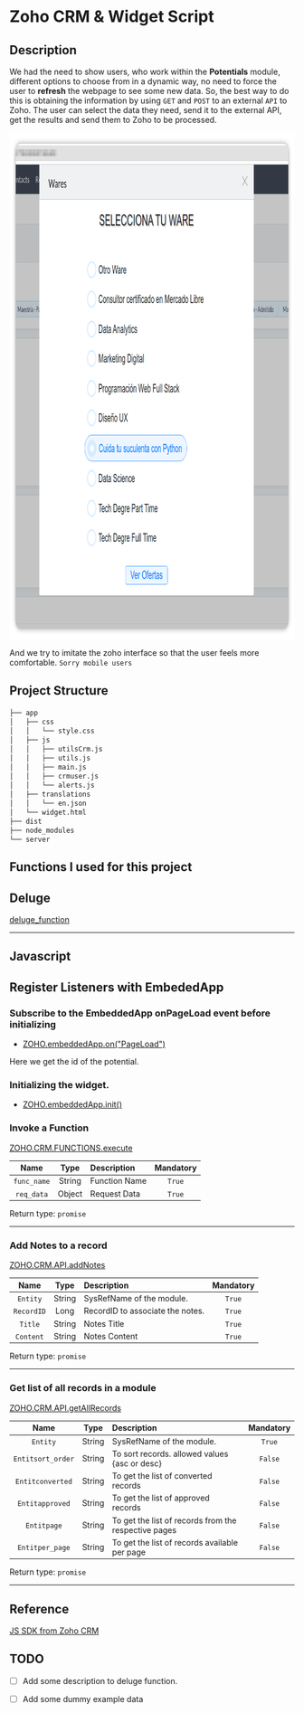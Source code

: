 # Zoho CRM & Widget Script

## Description

We had the need to show users, who work within the __Potentials__ module, different options to choose from in a dynamic way, no need to force the user to __refresh__ the webpage to see some new data. So, the best way to do this is obtaining the information by using `GET` and `POST` to an external `API` to Zoho. The user can select the data they need, send it to the external API, get the results and send them to Zoho to be processed.

<img align="center" width="930" height="898" src="https://github.com/haaag/zohoWidget/blob/master/img/02-wares-seleccion.png?raw=true">

And we try to imitate the zoho interface so that the user feels more comfortable.
`Sorry mobile users`

## Project Structure

    ├── app
    │   ├── css
    │   │   └── style.css
    │   ├── js
    │   │   ├── utilsCrm.js
    │   │   ├── utils.js
    │   │   ├── main.js
    │   │   ├── crmuser.js
    │   │   └── alerts.js
    │   ├── translations
    │   │   └── en.json
    │   └── widget.html
    ├── dist
    ├── node_modules
    └── server


## Functions I used for this project
## Deluge

[deluge_function](https://help.zwidgets.com/help/latest/ZOHO.CRM.FUNCTIONS.html)

---
## Javascript

##  Register Listeners with EmbededApp
### Subscribe to the EmbeddedApp onPageLoad event before initializing
- [ZOHO.embeddedApp.on("PageLoad")](https://help.zwidgets.com/help/latest/index.html)

Here we get the id of the potential.

### Initializing the widget.
- [ZOHO.embeddedApp.init()](https://help.zwidgets.com/help/latest/index.html)

### Invoke a Function
[ZOHO.CRM.FUNCTIONS.execute](https://help.zwidgets.com/help/latest/ZOHO.CRM.FUNCTIONS.html)

|   Name    |  Type  |  Description  | Mandatory |
|:---------:|:------:|:-------------|:---------:|
| `func_name` | String | Function Name |   `True`    |
| `req_data`  | Object | Request Data  |   `True`    |

Return type: `promise`

---

### Add Notes to a record
[ZOHO.CRM.API.addNotes](https://help.zwidgets.com/help/latest/ZOHO.CRM.API.html#.addNotes)


| Name     | Type   | Description                      | Mandatory |
|:--------:|:------:|:--------------------------------|:---------:|
| `Entity`   | String | SysRefName of the module.        | `True`      |
| `RecordID` | Long   | RecordID to associate the notes. | `True`      |
| `Title`    | String | Notes Title                      | `True`      |
| `Content`  | String | Notes Content                    | `True`      |

Return type: `promise`

---

### Get list of all records in a module
[ZOHO.CRM.API.getAllRecords](https://help.zwidgets.com/help/latest/ZOHO.CRM.API.html#.getAllRecords)

|       Name        |  Type  |                 Description                          | Mandatory |
|:-----------------:|:------:|:----------------------------------------------------|:---------:|
|     `Entity`      | String |                  SysRefName of the module.           |   `True`    |
| `Entitsort_order` | String |    To sort records. allowed values {asc or desc}     |   `False`   |
| `Entitconverted`  | String |         To get the list of converted records         |   `False`   |
|  `Entitapproved`  | String |         To get the list of approved records          |   `False`   |
|    `Entitpage`    | String | To get the list of records from the respective pages |   `False`   |
|  `Entitper_page`  | String |    To get the list of records available per page     |   `False`   |

Return type: `promise`

---


## Reference
[JS SDK from Zoho CRM](https://help.zwidgets.com/help/latest/index.html)

## TODO
- [ ] Add some description to deluge function.
- [ ] Add some dummy example data

